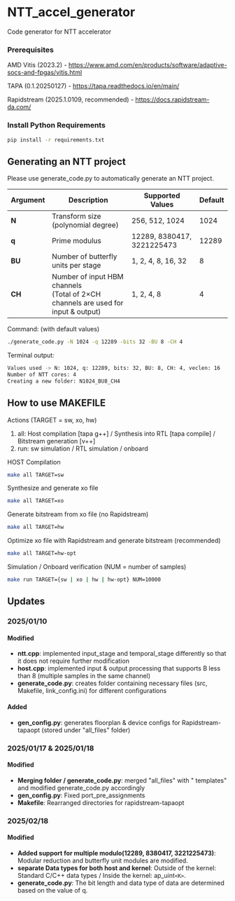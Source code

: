 # NTT_accel_generator
Code generator for NTT accelerator

### Prerequisites

AMD Vitis (2023.2) - https://www.amd.com/en/products/software/adaptive-socs-and-fpgas/vitis.html

TAPA (0.1.20250127) - https://tapa.readthedocs.io/en/main/

Rapidstream (2025.1.0109, recommended) - https://docs.rapidstream-da.com/

### Install Python Requirements
```bash
pip install -r requirements.txt 
```

## Generating an NTT project 

Please use generate_code.py to automatically generate an NTT project.

| Argument | Description | Supported Values | Default |
|----------|-------------|-----------------|---------|
| **N** | Transform size (polynomial degree) | 256, 512, 1024 | 1024 |
| **q** | Prime modulus | 12289, 8380417, 3221225473 | 12289 |
| **BU** | Number of butterfly units per stage | 1, 2, 4, 8, 16, 32 | 8 |
| **CH** | Number of input HBM channels <br> (Total of 2×CH channels are used for input & output) | 1, 2, 4, 8 | 4 |

Command: (with default values)
```bash
./generate_code.py -N 1024 -q 12289 -bits 32 -BU 8 -CH 4 
```

Terminal output:
```bash
Values used -> N: 1024, q: 12289, bits: 32, BU: 8, CH: 4, veclen: 16
Number of NTT cores: 4
Creating a new folder: N1024_BU8_CH4
```

## How to use MAKEFILE
Actions (TARGET = sw, xo, hw)
1) all: Host compilation [tapa g++] / Synthesis into RTL [tapa compile] / Bitstream generation [v++]
2) run: sw simulation / RTL simulation / onboard


HOST Compilation
```bash
make all TARGET=sw
```
Synthesize and generate xo file
```bash
make all TARGET=xo
```
Generate bitstream from xo file (no Rapidstream)
```bash
make all TARGET=hw
```
Optimize xo file with Rapidstream and generate bitstream (recommended)
```bash
make all TARGET=hw-opt
```
Simulation / Onboard verification (NUM = number of samples)
```bash
make run TARGET={sw | xo | hw | hw-opt} NUM=10000
```

## Updates
### 2025/01/10
#### Modified
- **ntt.cpp**: implemented input_stage and temporal_stage differently so that it does not require further modification
- **host.cpp**: implemented input & output processing that supports B less than 8 (multiple samples in the same channel)
- **generate_code.py**: creates folder containing necessary files (src, Makefile, link_config.ini) for different configurations 

#### Added
- **gen_config.py**: generates floorplan & device configs for Rapidstream-tapaopt (stored under "all_files" folder)

### 2025/01/17 & 2025/01/18
#### Modified
- **Merging folder / generate_code.py**: merged "all_files" with " templates" and modified generate_code.py accordingly
- **gen_config.py**: Fixed port_pre_assignments
- **Makefile**: Rearranged directories for rapidstream-tapaopt

### 2025/02/18
#### Modified
- **Added support for multiple modulo(12289, 8380417, 3221225473)**: Modular reduction and butterfly unit modules are modified.
- **separate Data types for both host and kernel**: Outside of the kernel: Standard C/C++ data types / Inside the kernel: ap_uint`<K>`.
- **generate_code.py**: The bit length and data type of data are determined based on the value of q.